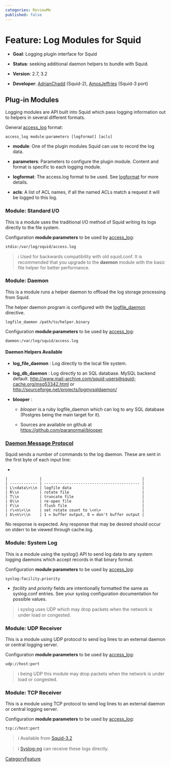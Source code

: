 ```yaml
---
categories: ReviewMe
published: false
---
```

# Feature: Log Modules for Squid

  - **Goal**: Logging plugin interface for Squid

  - **Status**: seeking additional daemon helpers to bundle with Squid.

  - **Version**: 2.7, 3.2

  - **Developer**:
    [AdrianChadd](/AdrianChadd)
    (Squid-2),
    [AmosJeffries](/AmosJeffries)
    (Squid-3 port)

## Plug-in Modules

Logging modules are API built into Squid which pass logging information
out to helpers in several different formats.

General [access_log](http://www.squid-cache.org/Doc/config/access_log)
format:

    access_log module:parameters [logformat] [acls]

  - **module**: One of the plugin modules Squid can use to record the
    log data.

  - **parameters**: Parameters to configure the plugin module. Content
    and format is specific to each logging module.

  - **logformat**: The access.log format to be used. See
    [logformat](http://www.squid-cache.org/Doc/config/logformat) for
    more details.

  - **acls**: A list of ACL names, if all the named ACLs match a request
    it will be logged to this log.

### Module: Standard I/O

This is a module uses the traditional I/O method of Squid writing its
logs directly to the file system.

Configuration **module:parameters** to be used by
[access_log](http://www.squid-cache.org/Doc/config/access_log):

    stdio:/var/log/squid/access.log

> :information_source:
    Used for backwards compatibility with old squid.conf. It is
    recommended that you upgrade to the **daemon** module with the basic
    file helper for better performance.

### Module: Daemon

This is a module runs a helper daemon to offload the log storage
processing from Squid.

The helper daemon program is configured with the
[logfile_daemon](http://www.squid-cache.org/Doc/config/logfile_daemon)
directive.

    logfile_daemon /path/to/helper.binary

Configuration **module:parameters** to be used by
[access_log](http://www.squid-cache.org/Doc/config/access_log):

    daemon:/var/log/squid/access.log

#### Daemon Helpers Available

  - **log_file_daemon** : Log directly to the local file system.

  - **log_db_daemon** : Log directly to an SQL database. MySQL backend
    default.
    <http://www.mail-archive.com/squid-users@squid-cache.org/msg53342.html>
    or <http://sourceforge.net/projects/logmysqldaemon/>

  - **blooper** :
    
      - *blooper* is a ruby logfile_daemon which can log to any SQL
        database (Postgres being the main target for it).
    
      - Sources are available on github at
        <https://github.com/paranormal/blooper>

### [Daemon Message Protocol](/Features/AddonHelpers)

Squid sends a number of commands to the log daemon. These are sent in
the first byte of each input line:

  - 
    
    |              |                                            |
    | ------------ | ------------------------------------------ |
    | L\<data\>\\n | logfile data                               |
    | R\\n         | rotate file                                |
    | T\\n         | truncate file                              |
    | O\\n         | re-open file                               |
    | F\\n         | flush file                                 |
    | r\<n\>\\n    | set rotate count to \<n\>                  |
    | b\<n\>\\n    | 1 = buffer output, 0 = don't buffer output |
    

No response is expected. Any response that may be desired should occur
on stderr to be viewed through cache.log.

### Module: System Log

This is a module using the syslog() API to send log data to any system
logging daemons which accept records in that binary format.

Configuration **module:parameters** to be used by
[access_log](http://www.squid-cache.org/Doc/config/access_log):

    syslog:facility.priority

  - *facility* and *priority* fields are intentionally formatted the
    same as syslog.conf entries. See your syslog configuration
    documentation for possible values.

> :information_source:
    syslog uses UDP which may drop packets when the network is under
    load or congested.

### Module: UDP Receiver

This is a module using UDP protocol to send log lines to an external
daemon or central logging server.

Configuration **module:parameters** to be used by
[access_log](http://www.squid-cache.org/Doc/config/access_log):

    udp://host:port

> :information_source:
    being UDP this module may drop packets when the network is under
    load or congested.

### Module: TCP Receiver

This is a module using TCP protocol to send log lines to an external
daemon or central logging server.

Configuration **module:parameters** to be used by
[access_log](http://www.squid-cache.org/Doc/config/access_log):

    tcp://host:port

> :information_source:
    Available from
    [Squid-3.2](/Releases/Squid-3.2)

> :information_source:
    [Syslog-ng](http://www.balabit.com/network-security/syslog-ng) can
    receive these logs directly.

[CategoryFeature](/CategoryFeature)
